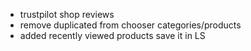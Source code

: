 - trustpilot shop reviews
- remove duplicated from chooser categories/products
- added recently viewed products save it in LS